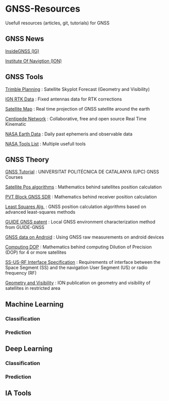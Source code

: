 # GNSS-Resources
Usefull resources (articles, git, tutorials) for GNSS

## GNSS News

[InsideGNSS (IG)](https://insidegnss.com/)

[Institute Of Navigtion (ION)](https://www.ion.org/)

## GNSS Tools

[Trimble Planning](https://www.gnssplanning.com/#/skyplot) : Satellite Skyplot Forecast (Geometry and Visibility)

[IGN RTK Data](https://rgp.ign.fr/DONNEES/diffusion/) : Fixed antennas data for RTK corrections

[Satellite Map](https://satellitemap.space/?constellation=GPS) : Real time projection of GNSS satellite around the earth

[Centipede Network](https://docs.centipede.fr/) : Collaborative, free and open source Real Time Kinematic

[NASA Earth Data](https://cddis.nasa.gov/archive/gnss/data/daily/) : Daily past ephemeris and observable data

[NASA Tools List](https://ssd.jpl.nasa.gov/tools/) : Multiple usefull tools

## GNSS Theory

[GNSS Tutorial](https://gage.upc.edu/en/learning-materials/software-tools/glab-tool-suite/glab-tutorials/gnss-tutorials) : UNIVERSITAT POLITÉCNICA DE CATALANYA (UPC) GNSS Courses

[Satellite Pos algorithms](https://ascelibrary.org/doi/pdf/10.1061/9780784411506.ap03) : Mathematics behind satellites position calculation

[PVT Block GNSS SDR](https://gnss-sdr.org/docs/sp-blocks/pvt/) : Mathematics behind receiver position calculation

[Least Squares Alg.](https://theses.hal.science/tel-01871943/document) : GNSS position calculation algorithms based on advanced least-squares methods

[GUIDE GNSS patent](https://patents.google.com/patent/WO2021001489A1/fr?oq=WO2021001489A1) : Local GNSS environment characterization method from GUIDE-GNSS

[GNSS data on Android](https://www.euspa.europa.eu/system/files/reports/gnss_raw_measurement_web_0.pdf) : Using GNSS raw measurements on android devices

[Computing DOP](https://www.inventeksys.com/computing-dilution-of-precision-dop-for-gps/) : Mathematics behind computing Dilution of Precision (DOP) for 4 or more satellites

[SS-US-RF Interface Specification](https://www.gps.gov/technical/icwg/IS-GPS-200L.pdf) : Requirements of interface between the Space Segment (SS) and the navigation User Segment (US) or radio frequency (RF)

[Geometry and Visibility](https://www.ion.org/publications/abstract.cfm?articleID=6048) : ION publication on geometry and visibility of satellites in restricted area




## Machine Learning

### Classification

### Prediction



## Deep Learning

### Classification

### Prediction



## IA Tools
